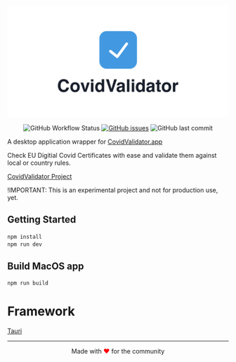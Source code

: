 <img src="./assets/covid-validator-preview.png" alt="Logo Covid Validator" />

<div align="center">

![GitHub Workflow Status](https://img.shields.io/github/workflow/status/timokoenig/covid-validator-app/Build%20and%20run%20unit%20tests) [![GitHub issues](https://img.shields.io/github/issues/timokoenig/covid-validator-app)](https://github.com/timokoenig/covid-validator/issues) ![GitHub last commit](https://img.shields.io/github/last-commit/timokoenig/covid-validator-app)

</div>

A desktop application wrapper for [CovidValidator.app](https://covidvalidator.app)

Check EU Digitial Covid Certificates with ease and validate them against local or country rules.

[CovidValidator Project](https://github.com/timokoenig/covid-validator)

!IMPORTANT: This is an experimental project and not for production use, yet.

## Getting Started

```sh
npm install
npm run dev
```

## Build MacOS app

```sh
npm run build
```

# Framework

[Tauri](https://github.com/tauri-apps/tauri)

---

<p align="center">Made with <span style="color: red">♥</span> for the community</p>